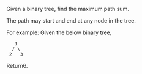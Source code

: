 
Given a binary tree, find the maximum path sum.

The path may start and end at any node in the tree.

For example:
Given the below binary tree,

       1
      / \
     2   3

Return6.

